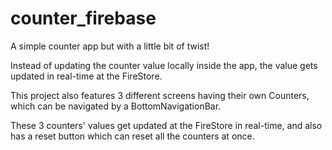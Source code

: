 # counter_firebase

A simple counter app but with a little bit of twist!

Instead of updating the counter value locally inside the app, the value gets updated in real-time at the FireStore.

This project also features 3 different screens having their own Counters, which can be navigated by a BottomNavigationBar.

These 3 counters' values get updated at the FireStore in real-time, and also has a reset button which can reset all the counters at once.
